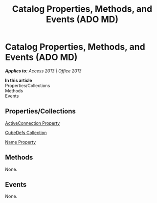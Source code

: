 ﻿---
title: Catalog Properties, Methods, and Events (ADO MD)
TOCTitle: Properties, Methods, and Events
ms:assetid: 51d3b237-a1ee-a605-a228-7c92edb13bd5
ms:mtpsurl: https://msdn.microsoft.com/en-us/library/JJ249265(v=office.15)
ms:contentKeyID: 48544831
ms.date: 09/18/2015
mtps_version: v=office.15
---

# Catalog Properties, Methods, and Events (ADO MD)


_**Applies to:** Access 2013 | Office 2013_

**In this article**  
Properties/Collections  
Methods  
Events  

## Properties/Collections

[ActiveConnection Property](activeconnection-property-ado-md.md)

[CubeDefs Collection](cubedefs-collection-ado-md.md)

[Name Property](name-property-ado-md.md)

## Methods

None.

## Events

None.

